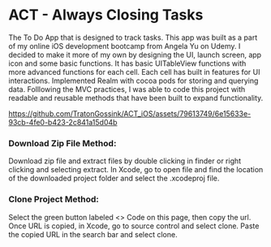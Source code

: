 # ACT - Always Closing Tasks 

The To Do App that is designed to track tasks. 
This app was built as a part of my online iOS development bootcamp from Angela Yu on Udemy. I decided to make it more of my own by designing the UI, launch screen, app icon and some basic functions. It has basic UITableView functions with more advanced functions for each cell. Each cell has built in features for UI interactions. Implemented Realm with cocoa pods for storing and querying data. 
Folllowing the MVC practices, I was able to code this project with readable and reusable methods that have been built to expand functionality. 

https://github.com/TratonGossink/ACT_iOS/assets/79613749/6e15633e-93cb-4fe0-b423-2c841a15d04b 

### Download Zip File Method:
Download zip file and extract files by double clicking in finder or right clicking and selecting extract. In Xcode, go to open file and find the location of the downloaded project folder and select the .xcodeproj file.

### Clone Project Method:
Select the green button labeled <> Code on this page, then copy the url. Once URL is copied, in Xcode, go to source control and select clone. Paste the copied URL in the search bar and select clone.

